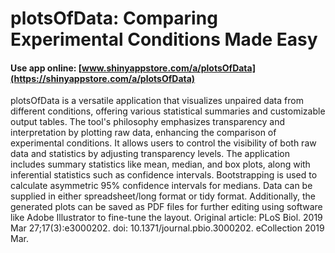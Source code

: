 # plotsOfData: Comparing Experimental Conditions Made Easy

#### Use app online: __[www.shinyappstore.com/a/plotsOfData](https://shinyappstore.com/a/plotsOfData)__

plotsOfData is a versatile application that visualizes unpaired data from different conditions, offering various statistical summaries and customizable output tables. The tool's philosophy emphasizes transparency and interpretation by plotting raw data, enhancing the comparison of experimental conditions. It allows users to control the visibility of both raw data and statistics by adjusting transparency levels. The application includes summary statistics like mean, median, and box plots, along with inferential statistics such as confidence intervals. Bootstrapping is used to calculate asymmetric 95% confidence intervals for medians. Data can be supplied in either spreadsheet/long format or tidy format. Additionally, the generated plots can be saved as PDF files for further editing using software like Adobe Illustrator to fine-tune the layout. Original article: PLoS Biol. 2019 Mar 27;17(3):e3000202. doi: 10.1371/journal.pbio.3000202. eCollection 2019 Mar.
